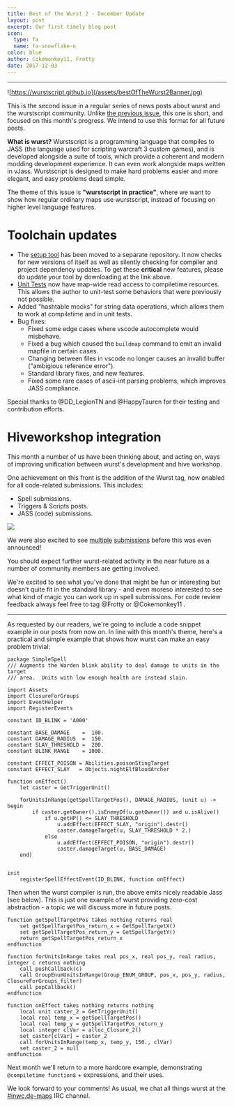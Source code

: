 ```yaml
---
title: Best of the Wurst 2 - December Update
layout: post
excerpt: Our first timely blog post
icon:
  type: fa
  name: fa-snowflake-o
color: blue
author: Cokemonkey11, Frotty
date: 2017-12-03
---
```

------
![https://wurstscript.github.io](/assets/bestOfTheWurst2Banner.jpg)

This is the second issue in a regular series of news posts about wurst and the wurstscript community. Unlike [the previous issue](https://wurstscript.github.io/blog/thissummerinwurst.html), this one is short, and focused on this month's progress. We intend to use this format for all future posts.

__What is wurst?__ Wurstscript is a programming language that compiles to JASS (the language used for scripting warcraft 3 custom games), and is developed alongside a suite of tools, which provide a coherent and modern modding development experience. It can even work alongside maps written in vJass. Wurstscript is designed to make hard problems easier and more elegant, and easy problems dead simple.

The theme of this issue is __"wurstscript in practice"__, where we want to show how regular ordinary maps use wurstscript, instead of focusing on higher level language features.


# Toolchain updates

* The [setup tool](https://wurstscript.github.io/start.html) has been moved to a separate repository. It now checks for new versions of itself as well as silently checking for compiler and project dependency updates. To get these __critical__ new features, please do update your tool by downloading at the link above.
* [Unit Tests](https://wurstscript.github.io/manual.html#automated-unit-tests) now have map-wide read access to compiletime resources. This allows the author to unit-test some behaviors that were previously not possible.
* Added "hashtable mocks" for string data operations, which allows them to work at compiletime and in unit tests.
* Bug fixes:
    - Fixed some edge cases where vscode autocomplete would misbehave.
    - Fixed a bug which caused the `buildmap` command to emit an invalid mapfile in certain cases.
    - Changing between files in vscode no longer causes an invalid buffer ("ambigious reference error").
    - Standard library fixes, and new features.
    - Fixed some rare cases of ascii-int parsing problems, which improves JASS compliance.

Special thanks to @DD_LegionTN and @HappyTauren for their testing and contribution efforts.


# Hiveworkshop integration

This month a number of us have been thinking about, and acting on, ways of improving unification between wurst's development and hive workshop.

One achievement on this front is the addition of the Wurst tag, now enabled for all code-related submissions. This includes:

* Spell submissions.
* Triggers & Scripts posts.
* JASS (code) submissions.

![](/assets/hiveTag.jpg)

We were also excited to see [multiple](https://www.hiveworkshop.com/threads/snippet-initpackage.300738/) [submissions](https://www.hiveworkshop.com/threads/quest.300223/) before this was even announced!

You should expect further wurst-related activity in the near future as a number of community members are getting involved.

We're excited to see what you've done that might be fun or interesting but doesn't quite fit in the standard library - and even moreso interested to see what kind of magic you can work up in spell submissions. For code review feedback always feel free to tag @Frotty or @Cokemonkey11 .

---

As requested by our readers, we're going to include a code snippet example in our posts from now on. In line with this month's theme, here's a practical and simple example that shows how wurst can make an easy problem trivial:

```wurst
package SimpleSpell
/// Augments the Warden blink ability to deal damage to units in the target
/// area.  Units with low enough health are instead slain.

import Assets
import ClosureForGroups
import EventHelper
import RegisterEvents

constant ID_BLINK = 'A000'

constant BASE_DAMAGE    =  100.
constant DAMAGE_RADIUS  =  150.
constant SLAY_THRESHOLD =  200.
constant BLINK_RANGE    = 1000.

constant EFFECT_POISON = Abilities.poisonStingTarget
constant EFFECT_SLAY   = Objects.nightElfBloodArcher

function onEffect()
	let caster = GetTriggerUnit()

	forUnitsInRange(getSpellTargetPos(), DAMAGE_RADIUS, (unit u) -> begin
		if caster.getOwner().isEnemyOf(u.getOwner()) and u.isAlive()
			if u.getHP() <= SLAY_THRESHOLD
				u.addEffect(EFFECT_SLAY, "origin").destr()
				caster.damageTarget(u, SLAY_THRESHOLD * 2.)
			else
				u.addEffect(EFFECT_POISON, "origin").destr()
				caster.damageTarget(u, BASE_DAMAGE)
	end)


init
	registerSpellEffectEvent(ID_BLINK, function onEffect)
```

Then when the wurst compiler is run, the above emits nicely readable Jass (see below). This is just one example of wurst providing zero-cost abstraction - a topic we will discuss more in future posts.

```wurst
function getSpellTargetPos takes nothing returns real
    set getSpellTargetPos_return_x = GetSpellTargetX()
    set getSpellTargetPos_return_y = GetSpellTargetY()
    return getSpellTargetPos_return_x
endfunction

function forUnitsInRange takes real pos_x, real pos_y, real radius, integer c returns nothing
    call pushCallback(c)
    call GroupEnumUnitsInRange(Group_ENUM_GROUP, pos_x, pos_y, radius, ClosureForGroups_filter)
    call popCallback()
endfunction

function onEffect takes nothing returns nothing
    local unit caster_2 = GetTriggerUnit()
    local real temp_x = getSpellTargetPos()
    local real temp_y = getSpellTargetPos_return_y
    local integer clVar = alloc_Closure_2()
    set caster[clVar] = caster_2
    call forUnitsInRange(temp_x, temp_y, 150., clVar)
    set caster_2 = null
endfunction
```

Next month we'll return to a more hardcore example, demonstrating `@compiletime function`s + expressions, and their uses.

We look forward to your comments! As usual, we chat all things wurst at the [#inwc.de-maps](https://kiwiirc.com/client/irc.quakenet.org/#inwc.de-maps) IRC channel.

